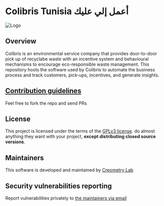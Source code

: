 # Colibris Tunisia أعمل إلي عليك

![Logo](https://github.com/creometry-incubator/colibris/blob/c3a5b0d016d075eed8a70aa512bad100938174c6/front/public/images/colibris.png)

## Overview
Colibris is an environmental service company that provides door-to-door pick up of recyclabe waste with an incentive system and behavioural mechanisms to encourage eco-responsible waste management.
This repository hosts the software used by Colibris to automate the business process and track customers, pick-ups, incentives, and generate insights.

## [Contribution guidelines](docs/CONTRIBUTING.md)
Feel free to fork the repo and send PRs

## License
This project is licensed under the terms of the [GPLv3 license](https://choosealicense.com/licenses/gpl-3.0).
do almost anything they want with your project, **except distributing closed source versions**.

## Maintainers
This software is developed and maintained by [Creometry Lab](https://lab.creometry.com)

## Security vulnerabilities reporting
Report vulnerabilities privately to [the maintainers via email](mailto:colibris@creometry.dev?subject=[Colibris]%20security%20vulnerability)
